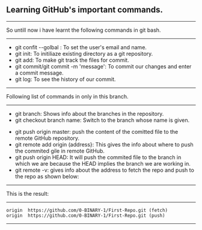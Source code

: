 ## Learning GitHub's important commands.
---
So untill now i have learnt the following commands in git bash.

---
* git confit --golbal : To set the user's email and name.
* git init: To initiliaze existing directory as a git repository.
* git add: To make git track the files for commit.
* git commit/git commit -m 'message': To commit our changes and enter a commit message.
* git log: To see the history of our commit.
---
Following list of commands in only in this branch.

---

* git branch: Shows info about the branches in the repository.
* git checkout branch name: Switch to the branch whose name is given.
- git push origin master: push the content of the comitted file to the remote GitHub repository.
- git remote add origin (address}: This gives the info about where to push the commited gile in remote GitHub.
- git push origin HEAD: It will push the commited file to the branch in which we are because the HEAD implies the branch we are working in.
- git remote -v: gives info about the address to fetch the repo and push to the repo as shown below:
---
This is the result:

---
```
origin  https://github.com/0-BINARY-1/First-Repo.git (fetch)
origin  https://github.com/0-BINARY-1/First-Repo.git (push)

```
---
